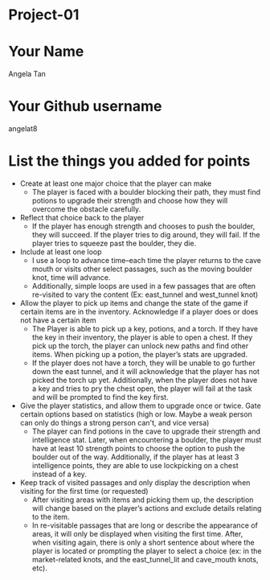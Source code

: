 # Project-01

# Your Name
Angela Tan
# Your Github username
angelat8
# List the things you added for points

- Create at least one major choice that the player can make
  - The player is faced with a boulder blocking their path, they must find potions to upgrade their strength and choose how they will overcome the obstacle carefully.  
- Reflect that choice back to the player
  - If the player has enough strength and chooses to push the boulder, they will succeed. If the player tries to dig around, they will fail. If the player tries to squeeze past the boulder, they die.
- Include at least one loop
  - I use a loop to advance time–each time the player returns to the cave mouth or visits other select passages, such as the moving boulder knot, time will advance.
  - Additionally, simple loops are used in a few passages that are often re-visited to vary the content (Ex: east_tunnel and west_tunnel knot)
- Allow the player to pick up items and change the state of the game if certain items are in the inventory. Acknowledge if a player does or does not have a certain item
  - The Player is able to pick up a key, potions, and a torch. If they have the key in their inventory, the player is able to open a chest. If they pick up the torch, the player can unlock new paths and find other items. When picking up a potion, the player’s stats are upgraded.
  - If the player does not have a torch, they will be unable to go further down the east tunnel, and it will acknowledge that the player has not picked the torch up yet. Additionally, when the player does not have a key and tries to pry the chest open, the player will fail at the task and will be prompted to find the key first.
- Give the player statistics, and allow them to upgrade once or twice. Gate certain options based on statistics (high or low. Maybe a weak person can only do things a strong person can't, and vice versa)
  - The player can find potions in the cave to upgrade their strength and intelligence stat. Later, when encountering a boulder, the player must have at least 10 strength points to choose the option to push the boulder out of the way. Additionally, if the player has at least 3 intelligence points, they are able to use lockpicking on a chest instead of a key.
- Keep track of visited passages and only display the description when visiting for the first time (or requested)
  - After visiting areas with items and picking them up, the description will change based on the player’s actions and exclude details relating to the item. 
  - In re-visitable passages that are long or describe the appearance of areas, it will only be displayed when visiting the first time. After, when visiting again, there is only a short sentence about where the player is located or prompting the player to select a choice (ex: in the market-related knots, and the east_tunnel_lit and cave_mouth knots, etc).
